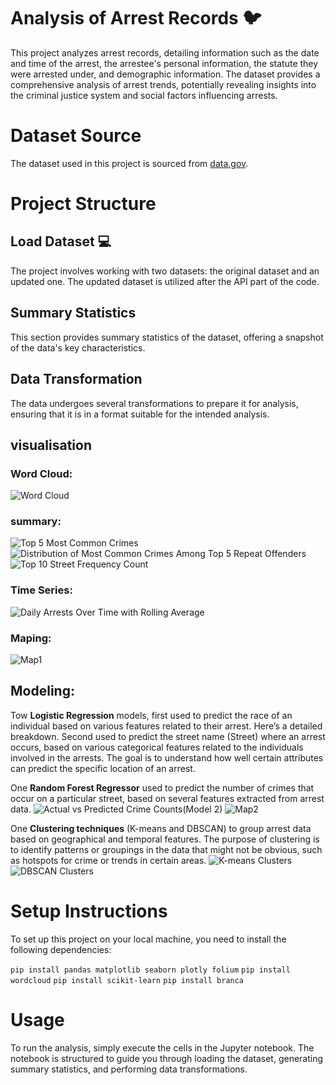 # Analysis of Arrest Records 🐦

This project analyzes arrest records, detailing information such as the date and time of the arrest, the arrestee's personal information, the statute they were arrested under, and demographic information. The dataset provides a comprehensive analysis of arrest trends, potentially revealing insights into the criminal justice system and social factors influencing arrests.

# Dataset Source

The dataset used in this project is sourced from  [data.gov](https://data.gov/).

# Project Structure
## Load Dataset 💻

The project involves working with two datasets: the original dataset and an updated one. The updated dataset is utilized after the API part of the code.

## Summary Statistics

This section provides summary statistics of the dataset, offering a snapshot of the data's key characteristics.

## Data Transformation

The data undergoes several transformations to prepare it for analysis, ensuring that it is in a format suitable for the intended analysis.

## visualisation 
### Word Cloud:
![Word Cloud](https://github.com/user-attachments/assets/bc0fbf4e-ec83-4e6a-b7af-c60c3b9eb21f)

### summary:
![Top 5 Most Common Crimes](https://github.com/user-attachments/assets/250ecdbb-fa4d-4e5e-88c2-1f977b3f50ce)
![Distribution of Most Common Crimes Among Top 5 Repeat Offenders](https://github.com/user-attachments/assets/0a279c9e-0d8e-4696-a672-3de09e5364c1)
![Top 10 Street Frequency Count](https://github.com/user-attachments/assets/6cb98af6-0e1c-4bd7-811e-16f8ac3ef9b9)

### Time Series:
![Daily Arrests Over Time with Rolling Average](https://github.com/user-attachments/assets/183ba72d-51e6-4b82-ad97-58f6c3889539)

### Maping:
![Map1](https://github.com/user-attachments/assets/00a8bb0a-82e3-452f-9c57-967ceeb54a70)

## Modeling:
Tow **Logistic Regression** models, first used to predict the race of an individual based on various features related to their arrest. Here’s a detailed breakdown. Second used to predict the street name (Street) where an arrest occurs, based on various categorical features related to the individuals involved in the arrests. The goal is to understand how well certain attributes can predict the specific location of an arrest.

One **Random Forest Regressor** used to predict the number of crimes that occur on a particular street, based on several features extracted from arrest data.
![Actual vs  Predicted Crime Counts(Model 2)](https://github.com/user-attachments/assets/c2f74c34-857f-43be-9f99-eb6f5d296711)
![Map2](https://github.com/user-attachments/assets/39adc8d8-baad-42e6-88b4-7edcb43120b5)

One **Clustering techniques** (K-means and DBSCAN) to group arrest data based on geographical and temporal features. The purpose of clustering is to identify patterns or groupings in the data that might not be obvious, such as hotspots for crime or trends in certain areas.
![K-means Clusters](https://github.com/user-attachments/assets/e26e4bde-aeb3-4145-92e4-319ded8d97db)
![DBSCAN Clusters](https://github.com/user-attachments/assets/0139ae6f-5dcf-4d6b-87a2-bc79d96c7583)

# Setup Instructions
To set up this project on your local machine, you need to install the following dependencies:

`pip install pandas matplotlib seaborn plotly folium`
`pip install wordcloud`
`pip install scikit-learn`
`pip install branca`



# Usage

To run the analysis, simply execute the cells in the Jupyter notebook. The notebook is structured to guide you through loading the dataset, generating summary statistics, and performing data transformations.
